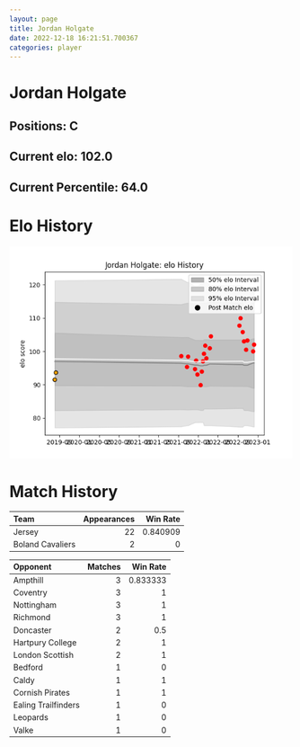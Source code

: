 ```yaml
---  
layout: page  
title: Jordan Holgate  
date: 2022-12-18 16:21:51.700367  
categories: player  
---
```

# Jordan Holgate

## Positions: C

## Current elo: 102.0

## Current Percentile: 64.0

# Elo History


![elo history](history_JordanHolgate.png)
# Match History


| Team             |   Appearances |   Win Rate |
|:-----------------|--------------:|-----------:|
| Jersey           |            22 |   0.840909 |
| Boland Cavaliers |             2 |   0        |

| Opponent            |   Matches |   Win Rate |
|:--------------------|----------:|-----------:|
| Ampthill            |         3 |   0.833333 |
| Coventry            |         3 |   1        |
| Nottingham          |         3 |   1        |
| Richmond            |         3 |   1        |
| Doncaster           |         2 |   0.5      |
| Hartpury College    |         2 |   1        |
| London Scottish     |         2 |   1        |
| Bedford             |         1 |   0        |
| Caldy               |         1 |   1        |
| Cornish Pirates     |         1 |   1        |
| Ealing Trailfinders |         1 |   0        |
| Leopards            |         1 |   0        |
| Valke               |         1 |   0        |